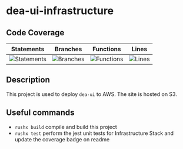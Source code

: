 # dea-ui-infrastructure

## Code Coverage

| Statements                                                                                   | Branches                                                                                 | Functions                                                                                  | Lines                                                                              |
| -------------------------------------------------------------------------------------------- | ---------------------------------------------------------------------------------------- | ------------------------------------------------------------------------------------------ | ---------------------------------------------------------------------------------- |
| ![Statements](https://img.shields.io/badge/statements-100%25-brightgreen.svg?style=flat) | ![Branches](https://img.shields.io/badge/branches-100%25-brightgreen.svg?style=flat) | ![Functions](https://img.shields.io/badge/functions-100%25-brightgreen.svg?style=flat) | ![Lines](https://img.shields.io/badge/lines-100%25-brightgreen.svg?style=flat) |

## Description

This project is used to deploy `dea-ui` to AWS. The site is hosted on S3.

## Useful commands

- `rushx build` compile and build this project
- `rushx test` perform the jest unit tests for Infrastructure Stack and update the coverage badge on readme
